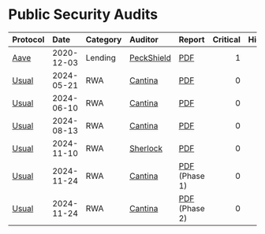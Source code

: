 # Public Security Audits

| Protocol | Date | Category | Auditor | Report | Critical | High | Medium |
|:-------  | :--- | :------- | :------ | :----- | -------: | ---: | -----: |
| [Aave][Aave]    | 2020-12-03 | Lending | [PeckShield][PeckShield] | [PDF](/aave-2020-12-03.pdf) | 1 | 2 | 6 |
| [Usual][Usual]    | 2024-05-21 | RWA | [Cantina][Cantina] | [PDF](/usual-2024-05-21.pdf) | 0 | 1 | 6 |
| [Usual][Usual]    | 2024-06-10 | RWA | [Cantina][Cantina] | [PDF](/usual-2024-06-10.pdf) | 0 | 0 | 5 |
| [Usual][Usual]    | 2024-08-13 | RWA | [Cantina][Cantina] | [PDF](/usual-2024-08-13.pdf) | 0 | 0 | 3 |
| [Usual][Usual]    | 2024-11-10 | RWA | [Sherlock][Sherlock] | [PDF](/usual-2024-11-10.pdf) | 0 | 2 | 0 |
| [Usual][Usual]    | 2024-11-24 | RWA | [Cantina][Cantina] | [PDF](/usual-2024-11-24-phase1.pdf) (Phase 1) | 0 | 0 | 1 |
| [Usual][Usual]    | 2024-11-24 | RWA | [Cantina][Cantina] | [PDF](/usual-2024-11-24-phase2.pdf) (Phase 2) | 0 | 1 | 5 |

<!-- PROTOCOLS -->
[Aave]: https://defillama.com/protocol/aave
[Usual]: https://defillama.com/protocol/usual

<!-- AUDITORS -->
[Cantina]: https://cantina.xyz/
[PeckShield]: https://peckshield.com/
[Sherlock]: https://sherlock.xyz/

